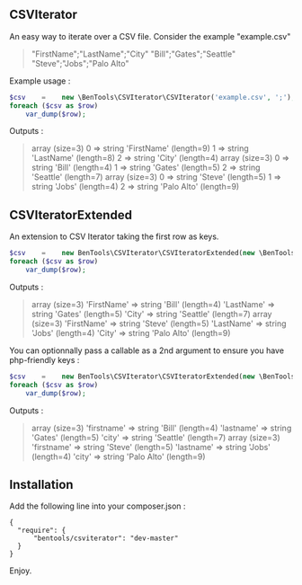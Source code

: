 CSVIterator
-----------

An easy way to iterate over a CSV file.
Consider the example "example.csv"

> "FirstName";"LastName";"City"
"Bill";"Gates";"Seattle"
"Steve";"Jobs";"Palo Alto"

Example usage :

```php 
$csv    =    new \BenTools\CSVIterator\CSVIterator('example.csv', ';');
foreach ($csv as $row)
    var_dump($row);
```    

Outputs :

> array (size=3)
  0 => string 'FirstName' (length=9)
  1 => string 'LastName' (length=8)
  2 => string 'City' (length=4)
array (size=3)
  0 => string 'Bill' (length=4)
  1 => string 'Gates' (length=5)
  2 => string 'Seattle' (length=7)
array (size=3)
  0 => string 'Steve' (length=5)
  1 => string 'Jobs' (length=4)
  2 => string 'Palo Alto' (length=9)

CSVIteratorExtended
-------------------
An extension to CSV Iterator taking the first row as keys.

```php 
$csv    =    new BenTools\CSVIterator\CSVIteratorExtended(new \BenTools\CSVIterator\CSVIterator('example.csv', ';'));
foreach ($csv as $row)
    var_dump($row);
```
	    
Outputs : 

> array (size=3)
  'FirstName' => string 'Bill' (length=4)
  'LastName' => string 'Gates' (length=5)
  'City' => string 'Seattle' (length=7)
array (size=3)
  'FirstName' => string 'Steve' (length=5)
  'LastName' => string 'Jobs' (length=4)
  'City' => string 'Palo Alto' (length=9)

You can optionnally pass a callable as a 2nd argument to ensure you have php-friendly keys :

```php 
$csv    =    new BenTools\CSVIterator\CSVIteratorExtended(new \BenTools\CSVIterator\CSVIterator('example.csv', ';'), 'strtolower');
foreach ($csv as $row)
    var_dump($row);
```	    

Outputs :

> array (size=3)
  'firstname' => string 'Bill' (length=4)
  'lastname' => string 'Gates' (length=5)
  'city' => string 'Seattle' (length=7)
array (size=3)
  'firstname' => string 'Steve' (length=5)
  'lastname' => string 'Jobs' (length=4)
  'city' => string 'Palo Alto' (length=9)

Installation
------------
Add the following line into your composer.json :

    {
      "require": {
          "bentools/csviterator": "dev-master"
      }
    }  
Enjoy.